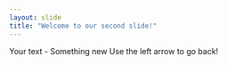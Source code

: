 ```yaml
---
layout: slide
title: "Welcome to our second slide!"
---
```

Your text - Something new
Use the left arrow to go back!
